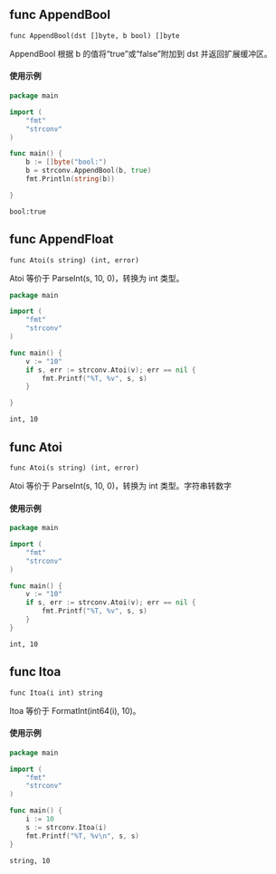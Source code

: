 ## func AppendBool
```go{1}
func AppendBool(dst []byte, b bool) []byte
```
AppendBool 根据 b 的值将“true”或“false”附加到 dst 并返回扩展缓冲区。

#### 使用示例
```go
package main

import (
	"fmt"
	"strconv"
)

func main() {
	b := []byte("bool:")
	b = strconv.AppendBool(b, true)
	fmt.Println(string(b))

}

```
```text
bool:true
```

## func AppendFloat
```go{1}
func Atoi(s string) (int, error)
```
Atoi 等价于 ParseInt(s, 10, 0)，转换为 int 类型。

```go
package main

import (
	"fmt"
	"strconv"
)

func main() {
	v := "10"
	if s, err := strconv.Atoi(v); err == nil {
		fmt.Printf("%T, %v", s, s)
	}

}
```
```text
int, 10
```

## func Atoi

```go{1}
func Atoi(s string) (int, error)
```
Atoi 等价于 ParseInt(s, 10, 0)，转换为 int 类型。字符串转数字

#### 使用示例
```go
package main

import (
	"fmt"
	"strconv"
)

func main() {
	v := "10"
	if s, err := strconv.Atoi(v); err == nil {
		fmt.Printf("%T, %v", s, s)
	}
}
```
```text
int, 10
```

## func Itoa
```go{1}
func Itoa(i int) string
```
Itoa 等价于 FormatInt(int64(i), 10)。

#### 使用示例
```go
package main

import (
	"fmt"
	"strconv"
)

func main() {
	i := 10
	s := strconv.Itoa(i)
	fmt.Printf("%T, %v\n", s, s)
}

```
```text
string, 10
```
